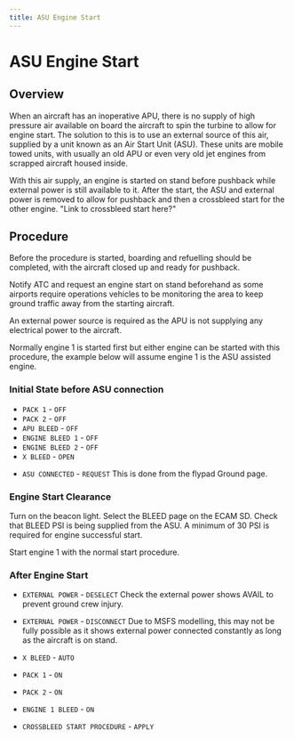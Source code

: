 ```yaml
---
title: ASU Engine Start
---
```


# ASU Engine Start

## Overview

When an aircraft has an inoperative APU, there is no supply of high pressure air available on board the aircraft to spin the turbine to allow for engine start. The solution to this is to use an external source of this air, supplied by a unit known as an Air Start Unit (ASU). These units are mobile towed units, with usually an old APU or even very old jet engines from scrapped aircraft housed inside.

[//]: # (![asuirl.png]&#40;../../assets/advanced-guides/engines/asuirl.png&#41;{loading=lazy})

With this air supply, an engine is started on stand before pushback while external power is still available to it. After the start, the ASU and external power is removed to allow for pushback and then a crossbleed start for the other engine. "Link to crossbleed start here?"

## Procedure

Before the procedure is started, boarding and refuelling should be completed, with the aircraft closed up and ready for pushback.

Notify ATC and request an engine start on stand beforehand as some airports require operations vehicles to be monitoring the area to keep ground traffic away from the starting aircraft.

An external power source is required as the APU is not supplying any electrical power to the aircraft.

Normally engine 1 is started first but either engine can be started with this procedure, the example below will assume engine 1 is the ASU assisted engine.


### Initial State before ASU connection

- `PACK 1` - `OFF`
- `PACK 2` - `OFF`
- `APU BLEED` - `OFF`
- `ENGINE BLEED 1` - `OFF`
- `ENGINE BLEED 2` - `OFF`
- `X BLEED` - `OPEN`

[//]: # (![asubeforeconnection.png]&#40;../../assets/advanced-guides/engines/asubeforeconnection.png&#41;{loading=lazy})

- `ASU CONNECTED` - `REQUEST`
  This is done from the flypad Ground page.

[//]: # (![asugroundpage.png]&#40;../../assets/advanced-guides/engines/asugroundpage.png&#41;{loading=lazy})


### Engine Start Clearance

Turn on the beacon light.
Select the BLEED page on the ECAM SD.
Check that BLEED PSI is being supplied from the ASU. A minimum of 30 PSI is required for engine successful start.

[//]: # (![asubleedpage.png]&#40;../../assets/advanced-guides/engines/asubleedpage.png&#41;{loading=lazy})

Start engine 1 with the normal start procedure.


### After Engine Start

- `EXTERNAL POWER` - `DESELECT`
  Check the external power shows AVAIL to prevent ground crew injury.

- `EXTERNAL POWER` - `DISCONNECT`
  Due to MSFS modelling, this may not be fully possible as it shows external power connected constantly as long as the aircraft is on stand.

- `X BLEED` - `AUTO`

- `PACK 1` - `ON`

- `PACK 2` - `ON`

- `ENGINE 1 BLEED` - `ON`

- `CROSSBLEED START PROCEDURE` - `APPLY`

[//]: # (![asuafterstart.png]&#40;../../assets/advanced-guides/engines/asuafterstart.png&#41;{loading=lazy})